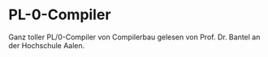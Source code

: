 # PL-0-Compiler

Ganz toller PL/0-Compiler von Compilerbau gelesen von Prof. Dr. Bantel an
der Hochschule Aalen.